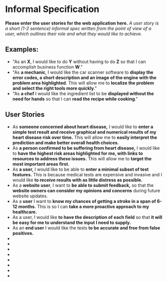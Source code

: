 # Informal Specification
**Please enter the user stories for the web application here.**
*A user story is a short (1-2 sentence) informal spec  written from the point of view of a user, which outlines their role and what they would like to achieve.*
## Examples:
* "As an **X**, I would like to do **Y** without having to do **Z** so that I can accomplish business function **W**." 
* "As **a mechanic**, I would like the car scanner software to **display the error codes, a short description and an image of the engine with the problem area highlighted**. This will allow me to **localize the problem and select the right tools more quickly**."
* "As **a chef** I would like the ingredient list to be **displayed without the need for hands** so that I can **read the recipe while cooking**."

## User Stories
* As **someone concerned about heart disease,** I would like to **enter a simple test result and receive graphical and numerical results of my heart disease risk over time.** This will allow me to **easily interpret the prediction and make better overall health choices.** 
* As **a person confirmed to be suffering from heart disease,** I would like to **have the highest risk areas highlighted for me, with links to resources to address these issues.** This will allow me to **target the most important areas first.**
* As **a user,** I would like to be able to **enter a minimal subset of test features.** This is because medical tests are expensive and invasive and I would like **to receive results with as little distress as possible.**
* As a **website user**, I want to **be able to submit feedback,** so that the **website owners can consider my opinions and concerns** during future website updates.
* As a **user** I want to **know my chances of getting a stroke in a span of 6-12 months.** This is so I can **take a more proactive approach to my healthcare.**
* As a user, I would like **to have the description of each field** so that **it will be easy for me to understand the input I need to supply.**
* As an **end user** I would like the tests **to be accurate and free from false positives.**
*
*
*
*
*
*
*
*
